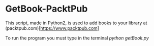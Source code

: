 # GetBook-PacktPub

This script, made in Python2, is used to add books to your library at (packtpub.com)[https://www.packtpub.com]

To run the program you must type in the terminal *python getBook.py*

